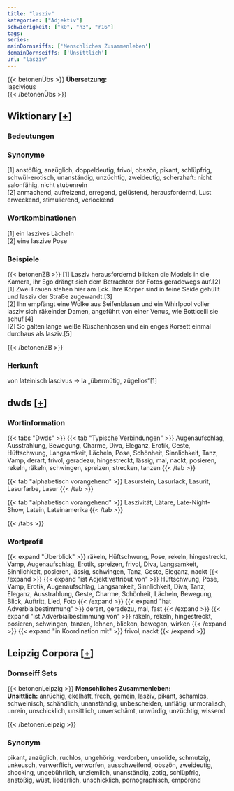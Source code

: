 ```yaml
---
title: "lasziv"
kategorien: ["Adjektiv"]
schwierigkeit: ["k0", "h3", "r16"]
tags:
series:
mainDornseiffs: ['Menschliches Zusammenleben']
domainDornseiffs: ['Unsittlich']
url: "lasziv"
---
```


{{< betonenÜbs >}}
**Übersetzung:**  
lascivious  
{{< /betonenÜbs >}}

## Wiktionary [[+](https://de.wiktionary.org/wiki/lasziv)]

### Bedeutungen

### Synonyme
[1] anstößig, anzüglich, doppeldeutig, frivol, obszön, pikant, schlüpfrig, schwül-erotisch, unanständig, unzüchtig, zweideutig, scherzhaft: nicht salonfähig, nicht stubenrein  
[2] anmachend, aufreizend, erregend, gelüstend, herausfordernd, Lust erweckend, stimulierend, verlockend  

### Wortkombinationen
[1] ein laszives Lächeln  
[2] eine laszive Pose  

### Beispiele
{{< betonenZB >}}
[1] Lasziv herausfordernd blicken die Models in die Kamera, ihr Ego drängt sich dem Betrachter der Fotos geradewegs auf.[2]  
[1] Zwei Frauen stehen hier am Eck. Ihre Körper sind in feine Seide gehüllt und lasziv der Straße zugewandt.[3]  
[2] Ihn empfängt eine Wolke aus Seifenblasen und ein Whirlpool voller lasziv sich räkelnder Damen, angeführt von einer Venus, wie Botticelli sie schuf.[4]  
[2] So galten lange weiße Rüschenhosen und ein enges Korsett einmal durchaus als lasziv.[5]  

{{< /betonenZB >}}
### Herkunft
von lateinisch lascivus → la „übermütig, zügellos“[1]  



## dwds [[+](https://www.dwds.de/wb/lasziv)]

### Wortinformation
{{< tabs "Dwds" >}}
{{< tab "Typische Verbindungen" >}}
Augenaufschlag, Ausstrahlung, Bewegung, Charme, Diva, Eleganz, Erotik, Geste, Hüftschwung, Langsamkeit, Lächeln, Pose, Schönheit, Sinnlichkeit, Tanz, Vamp, derart, frivol, geradezu, hingestreckt, lässig, mal, nackt, posieren, rekeln, räkeln, schwingen, spreizen, strecken, tanzen
{{< /tab >}}

{{< tab "alphabetisch vorangehend" >}}
Lasurstein, Lasurlack, Lasurit, Lasurfarbe, Lasur
{{< /tab >}}

{{< tab "alphabetisch vorangehend" >}}
Laszivität, Lätare, Late-Night-Show, Latein, Lateinamerika
{{< /tab >}}

{{< /tabs >}}

### Wortprofil
{{< expand "Überblick" >}} räkeln, Hüftschwung, Pose, rekeln, hingestreckt, Vamp, Augenaufschlag, Erotik, spreizen, frivol, Diva, Langsamkeit, Sinnlichkeit, posieren, lässig, schwingen, Tanz, Geste, Eleganz, nackt {{< /expand >}}
{{< expand "ist Adjektivattribut von" >}} Hüftschwung, Pose, Vamp, Erotik, Augenaufschlag, Langsamkeit, Sinnlichkeit, Diva, Tanz, Eleganz, Ausstrahlung, Geste, Charme, Schönheit, Lächeln, Bewegung, Blick, Auftritt, Lied, Foto {{< /expand >}}
{{< expand "hat Adverbialbestimmung" >}} derart, geradezu, mal, fast {{< /expand >}}
{{< expand "ist Adverbialbestimmung von" >}} räkeln, rekeln, hingestreckt, posieren, schwingen, tanzen, lehnen, blicken, bewegen, wirken {{< /expand >}}
{{< expand "in Koordination mit" >}} frivol, nackt {{< /expand >}}

## Leipzig Corpora [[+](https://corpora.uni-leipzig.de/en/res?word=lasziv&corpusId=deu_newscrawl-public_2018)]

### Dornseiff Sets
{{< betonenLeipzig >}}
**Menschliches Zusammenleben:**  
**Unsittlich:** anrüchig, ekelhaft, frech, gemein, lasziv, pikant, schamlos, schweinisch, schändlich, unanständig, unbescheiden, unflätig, unmoralisch, unrein, unschicklich, unsittlich, unverschämt, unwürdig, unzüchtig, wissend  

{{< /betonenLeipzig >}}

### Synonym
pikant, anzüglich, ruchlos, ungehörig, verdorben, unsolide, schmutzig, unkeusch, verwerflich, verworfen, ausschweifend, obszön, zweideutig, shocking, ungebührlich, unziemlich, unanständig, zotig, schlüpfrig, anstößig, wüst, liederlich, unschicklich, pornographisch, empörend

